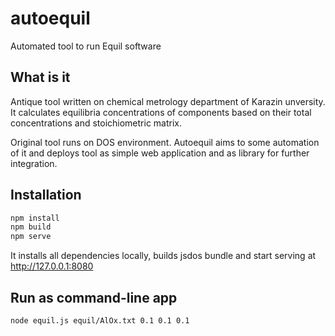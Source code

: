 # autoequil
Automated tool to run Equil software

## What is it
Antique tool written on chemical metrology department of Karazin unversity.
It calculates equilibria concentrations of components based on their total concentrations
and stoichiometric matrix.

Original tool runs on DOS environment. Autoequil aims to some automation of it
and deploys tool as simple web application and as library for further integration.

## Installation
```bash
npm install
npm build
npm serve
```

It installs all dependencies locally, builds jsdos bundle and start serving at http://127.0.0.1:8080 

## Run as command-line app
```bash
node equil.js equil/AlOx.txt 0.1 0.1 0.1
```